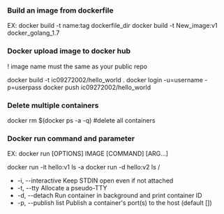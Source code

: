### Build an image from dockerfile

EX: docker build -t name:tag dockerfile_dir 
docker build -t New_image:v1 docker_golang_1.7 

### Docker upload image to docker hub

! image name must the same as your public repo

docker build -t ic09272002/hello_world .
docker login -u=username -p=userpass
docker push ic09272002/hello_world

### Delete multiple containers

docker rm $(docker ps -a -q)  #delete all containers

### Docker run command and parameter

EX: docker run [OPTIONS] IMAGE [COMMAND] [ARG...]

docker run -it hello:v1 ls -a
docker run -d hello:v2 ls /

* -i, --interactive    Keep STDIN open even if not attached
* -t, --tty            Allocate a pseudo-TTY 
* -d, --detach         Run container in background and print container ID
* -p, --publish list   Publish a container's port(s) to the host (default [])
